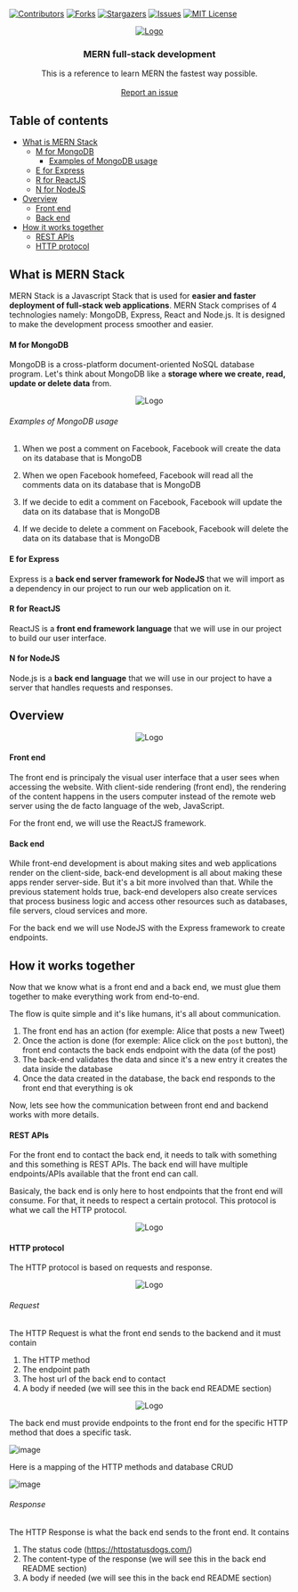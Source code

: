 [![Contributors][contributors-shield]][contributors-url]
[![Forks][forks-shield]][forks-url]
[![Stargazers][stars-shield]][stars-url]
[![Issues][issues-shield]][issues-url]
[![MIT License][license-shield]][license-url]

<p align="center">
  <a href="https://github.com/D3n0Duz/mern">
    <img src="https://blog.hyperiondev.com/wp-content/uploads/2018/09/Blog-Article-MERN-Stack.jpg" alt="Logo" >
  </a>

  <h3 align="center">MERN full-stack development</h3>

  <p align="center">
    This is a reference to learn MERN the fastest way possible.
    <br />
    <br />
    <a href="https://github.com/D3n0Duz/mern/issues">Report an issue</a>
  </p>
</p>


## Table of contents

   * [What is MERN Stack](#what-is-mern-stack)
        * [M for MongoDB](#m-for-mongodb)
            * [Examples of MongoDB usage](#examples-of-mongodb-usage)
        * [E for Express](#e-for-express)
        * [R for ReactJS](#r-for-reactjs)
        * [N for NodeJS](#n-for-nodejs)
   * [Overview](#overview)
        * [Front end](#front-end)
        * [Back end](#back-end)
   * [How it works together](#how-it-works-together) 
        * [REST APIs](#rest-apis)
        * [HTTP protocol](#http-protocol)


## What is MERN Stack
MERN Stack is a Javascript Stack that is used for **easier and faster deployment of full-stack web applications**. MERN Stack comprises of 4 technologies namely: MongoDB, Express, React and Node.js. It is designed to make the development process smoother and easier.

#### M for MongoDB
MongoDB is a cross-platform document-oriented NoSQL database program. Let's think about MongoDB like a **storage where we create, read, update or delete data** from. 

<p align="center">
    <img src="https://miro.medium.com/max/520/1*CbaCCU7Su4oOe4bhfxuVuw.png" alt="Logo" >
</p>

###### Examples of MongoDB usage

1. When we post a comment on Facebook, Facebook will create the data on its database that is MongoDB

2. When we open Facebook homefeed, Facebook will read all the comments data on its database that is MongoDB

3. If we decide to edit a comment on Facebook, Facebook will update the data on its database that is MongoDB

4. If we decide to delete a comment on Facebook, Facebook will delete the data on its database that is MongoDB

#### E for Express
Express is a **back end server framework for NodeJS** that we will import as a dependency in our project to run our web application on it.

#### R for ReactJS
ReactJS is a **front end framework language** that we will use in our project to build our user interface.

#### N for NodeJS
Node.js is a **back end language** that we will use in our project to have a server that handles requests and responses.

## Overview
<p align="center">
    <img src="https://www.educative.io/api/edpresso/shot/5266982947520512/image/6392882854363136" alt="Logo" >
</p>

#### Front end
The front end is principaly the visual user interface that a user sees when accessing the website. With client-side rendering (front end), the rendering of the content happens in the users computer instead of the remote web server using the de facto language of the web, JavaScript. 

For the front end, we will use the ReactJS framework.

#### Back end
While front-end development is about making sites and web applications render on the client-side, back-end development is all about making these apps render server-side. But it's a bit more involved than that. While the previous statement holds true, back-end developers also create services that process business logic and access other resources such as databases, file servers, cloud services and more.

For the back end we will use NodeJS with the Express framework to create endpoints.

## How it works together
Now that we know what is a front end and a back end, we must glue them together to make everything work from end-to-end.

The flow is quite simple and it's like humans, it's all about communication.

1. The front end has an action (for exemple: Alice that posts a new Tweet)
2. Once the action is done (for exemple: Alice click on the `post` button), the front end contacts the back ends endpoint with the data (of the post)
3. The back-end validates the data and since it's a new entry it creates the data inside the database
4. Once the data created in the database, the back end responds to the front end that everything is ok

Now, lets see how the communication between front end and backend works with more details.

#### REST APIs
For the front end to contact the back end, it needs to talk with something and this something is REST APIs. The back end will have multiple endpoints/APIs available that the front end can call.

Basicaly, the back end is only here to host endpoints that the front end will consume. For that, it needs to respect a certain protocol. This protocol is what we call the HTTP protocol.

<p align="center">
    <img src="https://i.redd.it/31njay53mr151.jpg" alt="Logo" >
</p>

#### HTTP protocol
The HTTP protocol is based on requests and response.

<p align="center">
    <img src="https://miro.medium.com/max/853/1*8-fT6K1o6nHiBRxKppcqOg.png" alt="Logo" >
</p>

###### Request
The HTTP Request is what the front end sends to the backend and it must contain

1. The HTTP method
2. The endpoint path
3. The host url of the back end to contact
4. A body if needed (we will see this in the back end README section)


<p align="center">
    <img src="https://mdn.mozillademos.org/files/13687/HTTP_Request.png" alt="Logo" >
</p>

The back end must provide endpoints to the front end for the specific HTTP method that does a specific task.

![image](https://user-images.githubusercontent.com/33992884/103501535-78f05800-4e1c-11eb-9beb-3851ff5ee8d0.png)


Here is a mapping of the HTTP methods and database CRUD

![image](https://user-images.githubusercontent.com/33992884/103501453-362e8000-4e1c-11eb-95f0-dc0b18446219.png)

###### Response
The HTTP Response is what the back end sends to the front end. It contains

1. The status code (https://httpstatusdogs.com/)
2. The content-type of the response (we will see this in the back end README section)
3. A body if needed (we will see this in the back end README section)

[contributors-shield]: https://img.shields.io/github/contributors/D3n0Duz/mern.svg?style=flat-square
[contributors-url]: https://github.com/D3n0Duz/mern/graphs/contributors
[forks-shield]: https://img.shields.io/github/forks/D3n0Duz/mern?style=flat-square
[forks-url]: https://github.com/D3n0Duz/mern/network/members
[stars-shield]: https://img.shields.io/github/stars/D3n0Duz/mern.svg?style=flat-square
[stars-url]: https://github.com/D3n0Duz/mern/stargazers
[issues-shield]: https://img.shields.io/github/issues/D3n0Duz/mern.svg?style=flat-square
[issues-url]: https://github.com/D3n0Duz/mern/issues
[license-shield]: https://img.shields.io/github/license/D3n0Duz/mern.svg?style=flat-square
[license-url]: https://github.com/D3n0Duz/mern/blob/main/LICENSE.txt